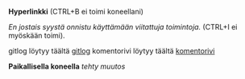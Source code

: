 **Hyperlinkki** (CTRL+B ei toimi koneellani)

*En jostais syystä onnistu käyttämään viitattuja toimintoja.* (CTRL+I ei myöskään toimi). 

gitlog löytyy täältä [gitlog](https://github.com/MaaritVilen/ot-harjoitustyo/blob/master/laskarit/viikko1/gitlog.txt)
komentorivi löytyy täältä [komentorivi](https://github.com/MaaritVilen/ot-harjoitustyo/blob/master/laskarit/viikko1/komentorivi.txt)

**Paikallisella koneella** *tehty muutos*
